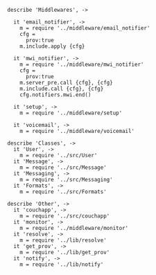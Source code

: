     describe 'Middlewares', ->

      it 'email_notifier', ->
        m = require '../middleware/email_notifier'
        cfg =
          prov:true
        m.include.apply {cfg}

      it 'mwi_notifier', ->
        m = require '../middleware/mwi_notifier'
        cfg =
          prov:true
        m.server_pre.call {cfg}, {cfg}
        m.include.call {cfg}, {cfg}
        cfg.notifiers.mwi.end()

      it 'setup', ->
        m = require '../middleware/setup'

      it 'voicemail', ->
        m = require '../middleware/voicemail'

    describe 'Classes', ->
      it 'User', ->
        m = require '../src/User'
      it 'Message', ->
        m = require '../src/Message'
      it 'Messaging', ->
        m = require '../src/Messaging'
      it 'Formats', ->
        m = require '../src/Formats'

    describe 'Other', ->
      it 'couchapp', ->
        m = require '../src/couchapp'
      it 'monitor', ->
        m = require '../middleware/monitor'
      it 'resolve', ->
        m = require '../lib/resolve'
      it 'get_prov', ->
        m = require '../lib/get_prov'
      it 'notify', ->
        m = require '../lib/notify'

